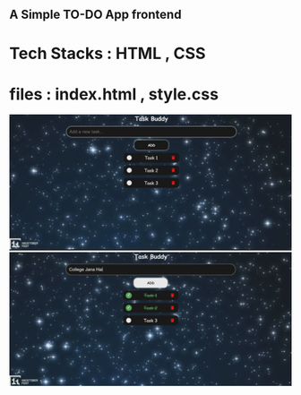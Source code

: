 ## A Simple TO-DO App frontend

# Tech Stacks : HTML , CSS

# files : index.html , style.css

![Task Buddy](image.png)
![A demo](image-1.png)
